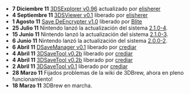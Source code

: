 - **7 Diciembre 11** [3DSExplorer v0.96](3DSExplorer "wikilink")
  actualizado por [elisherer](User:Elisherer "wikilink")
- **4 Septiembre 11** [3DSViewer v0.1](3DSViewer "wikilink") liberado
  por [elisherer](User:Elisherer "wikilink")
- **1 Agosto 11** [Save DeEncrypter
  v1.0](3DS_Save_DeEncrypter3DS "wikilink") liberado por
  [Blite](User:Blite "wikilink")
- **25 Julio 11** Nintendo lanzó la actualización del sistema
  [2.1.0-4](2.1.0-4 "wikilink").
- **15 Junio 11** Nintendo lanzó la actualización del sistema
  [2.1.0-3](2.1.0-3 "wikilink").
- **6 Junio 11** Nintendo lanzó la actualización del sistema
  [2.0.0-2](2.0.0-2 "wikilink").
- **6 Abril 11** [DSaveManager v0.1](DSaveManager "wikilink") liberado
  por [crediar](User:Crediar "wikilink")
- **4 Abril 11** [3DSaveTool v0.2b](3DSaveTool "wikilink") liberado por
  [crediar](User:Crediar "wikilink")
- **4 Abril 11** [3DSaveTool v0.2b](3DSaveTool "wikilink") liberado por
  [crediar](User:Crediar "wikilink")
- **2 Abril 11** [3DSaveTool v0.1](3DSaveTool "wikilink") liberado por
  [crediar](User:Crediar "wikilink")
- **28 Marzo 11** Fijados problemas de la wiki de 3DBrew, ahora en pleno
  funcionamiento!
- **18 Marzo 11** 3DBrew en marcha.